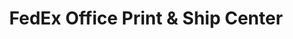 ---
title: "FedEx Office Print & Ship Center"
url: /greensboro/fedex-office-print-und-ship-center/
shop: Kopieren
---